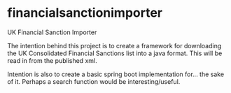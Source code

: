 # financialsanctionimporter
UK Financial Sanction Importer

The intention behind this project is to create a framework for downloading the UK Consolidated Financial Sanctions list into a java format. This will be read in from the published xml.

Intention is also to create a basic spring boot implementation for... the sake of it. Perhaps a search function would be interesting/useful.
